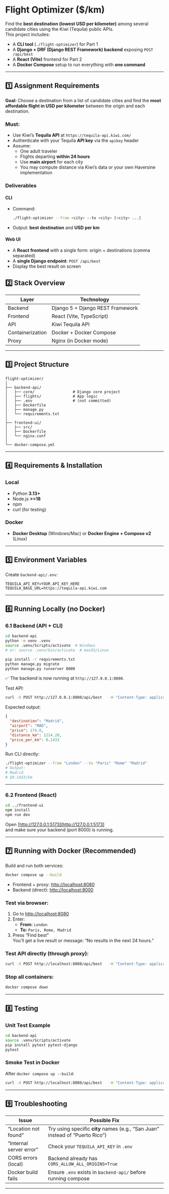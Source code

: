 # Flight Optimizer ($/km)

Find the **best destination (lowest USD per kilometer)** among several candidate cities using the Kiwi (Tequila) public APIs.  
This project includes:

- A **CLI tool** (`./flight-optimizer`) for Part 1
- A **Django + DRF (Django REST Framework) backend** exposing `POST /api/best`
- A **React (Vite)** frontend for Part 2
- A **Docker Compose** setup to run everything with **one command**

---

## 1️⃣ Assignment Requirements

**Goal:** Choose a destination from a list of candidate cities and find the **most affordable flight in USD per kilometer** between the origin and each destination.

### Must:

- Use Kiwi’s **Tequila API** at `https://tequila-api.kiwi.com/`
- Authenticate with your Tequila **API key** via the `apikey` header
- Assume:
  - One adult traveler
  - Flights departing **within 24 hours**
  - Use **main airport** for each city
  - You may compute distance via Kiwi’s data or your own Haversine implementation

### Deliverables

#### CLI

- Command:
  ```bash
  ./flight-optimizer --from <city> --to <city> [<city> ...]
  ```
- Output: **best destination** and **USD per km**

#### Web UI

- A **React frontend** with a single form: origin + destinations (comma separated)
- A **single Django endpoint**: `POST /api/best`
- Display the best result on screen

## 2️⃣ Stack Overview

| Layer            | Technology                       |
| ---------------- | -------------------------------- |
| Backend          | Django 5 + Django REST Framework |
| Frontend         | React (Vite, TypeScript)         |
| API              | Kiwi Tequila API                 |
| Containerization | Docker + Docker Compose          |
| Proxy            | Nginx (in Docker mode)           |

---

## 3️⃣ Project Structure

```
flight-optimizer/
│
├── backend-api/
│   ├── core/                 # Django core project
│   ├── flights/              # App logic
│   ├── .env                  # (not committed)
│   ├── Dockerfile
│   ├── manage.py
│   └── requirements.txt
│
├── frontend-ui/
│   ├── src/
│   ├── Dockerfile
│   └── nginx.conf
│
└── docker-compose.yml
```

---

## 4️⃣ Requirements & Installation

### Local

- Python **3.13+**
- Node.js **>=18**
- npm
- curl (for testing)

### Docker

- **Docker Desktop** (Windows/Mac) or **Docker Engine + Compose v2** (Linux)

---

## 5️⃣ Environment Variables

Create `backend-api/.env`:

```
TEQUILA_API_KEY=YOUR_API_KEY_HERE
TEQUILA_BASE_URL=https://tequila-api.kiwi.com
```

---

## 6️⃣ Running Locally (no Docker)

### 6.1 Backend (API + CLI)

```bash
cd backend-api
python -m venv .venv
source .venv/Scripts/activate  # Windows
# or: source .venv/bin/activate  # macOS/Linux

pip install -r requirements.txt
python manage.py migrate
python manage.py runserver 8000
```

✅ The backend is now running at `http://127.0.0.1:8000`.

Test API:

```bash
curl -X POST http://127.0.0.1:8000/api/best   -H "Content-Type: application/json"   -d '{"from":"London","to":["Paris","Rome","Madrid"]}'
```

Expected output:

```json
{
  "destination": "Madrid",
  "airport": "MAD",
  "price": 174.0,
  "distance_km": 1214.28,
  "price_per_km": 0.1433
}
```

Run CLI directly:

```bash
./flight-optimizer --from "London" --to "Paris" "Rome" "Madrid"
# Output:
# Madrid
# $0.1433/km
```

---

### 6.2 Frontend (React)

```bash
cd ../frontend-ui
npm install
npm run dev
```

Open [http://127.0.0.1:5173](http://127.0.0.1:5173)  
and make sure your backend (port 8000) is running.

---

## 7️⃣ Running with Docker (Recommended)

Build and run both services:

```bash
docker compose up --build
```

- Frontend + proxy: [http://localhost:8080](http://localhost:8080)
- Backend (direct): [http://localhost:8000](http://localhost:8000)

### Test via browser:

1. Go to [http://localhost:8080](http://localhost:8080)
2. Enter:
   - **From:** `London`
   - **To:** `Paris, Rome, Madrid`
3. Press “Find best”  
   You’ll get a live result or message: “No results in the next 24 hours.”

### Test API directly (through proxy):

```bash
curl -X POST http://localhost:8080/api/best   -H "Content-Type: application/json"   -d '{"from":"London","to":["Paris","Rome","Madrid"]}'
```

### Stop all containers:

```bash
docker compose down
```

---

## 8️⃣ Testing

### Unit Test Example

```bash
cd backend-api
source .venv/Scripts/activate
pip install pytest pytest-django
pytest
```

### Smoke Test in Docker

After `docker compose up --build`:

```bash
curl -X POST http://localhost:8080/api/best   -H "Content-Type: application/json"   -d '{"from":"London","to":["Paris","Rome","Madrid"]}'
```

---

## 9️⃣ Troubleshooting

| Issue                   | Possible Fix                                                                  |
| ----------------------- | ----------------------------------------------------------------------------- |
| “Location not found”    | Try using specific **city** names (e.g., “San Juan” instead of “Puerto Rico”) |
| “Internal server error” | Check your `TEQUILA_API_KEY` in `.env`                                        |
| CORS errors (local)     | Backend already has `CORS_ALLOW_ALL_ORIGINS=True`                             |
| Docker build fails      | Ensure `.env` exists in `backend-api/` before running compose                 |

---
